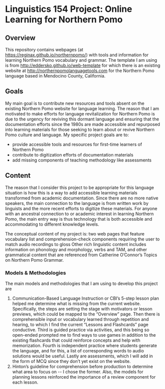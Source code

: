 # Linguistics 154 Project: Online Learning for Northern Pomo
## Overview
This repository contains webpages (at https://reginax.github.io/northernpomo/) with tools and information for learning Northern Pomo vocabulary and grammar. The template I am using is from http://eddersko.github.io/web-template for which there is an existing website at http://northernpomolanguagetools.com for the Northern Pomo language based in Mendocino County, California.

## Goals 
My main goal is to contribute new resources and tools absent on the existing Northern Pomo website for language learning. The reason that I am motivated to make efforts for language revitalization for Northern Pomo is due to the urgency for reviving this dormant language and ensuring that the
documentation efforts since the 1980s are made accessible and repurposed into learning
materials for those seeking to learn about or revive Northern Pomo culture and language. My specific project goals are to:
- provide accessible tools and resources for first-time learners of Northern Pomo
- contribute to digitization efforts of documentation materials
- add missing components of teaching methodology like assessments

## Content 
The reason that I consider this project to be appropriate for this language situation is how this is
a way to add accessible learning materials transformed from academic documentation. Since
there are no more native speakers, the main connection to the language is from written work by
linguists and the more recent efforts to digitize these materials. For anyone with an ancestral
connection to or academic interest in learning Northern Pomo, the main entry way is thus
technology that is both accessible and accommodating to different knowledge levels.

The conceptual content of my project is: two web pages that feature vocabulary list and
comprehension-check components requiring the user to match audio recordings to gloss
Other rich linguistic content includes information on phonology and morphology, verbs and TAM, and other grammatical
content that are referenced from Catherine O’Connor’s Topics on Northern Pomo
Grammar.
### Models & Methodologies 
The main models and methodologies that I am using to develop this project
are
1. Communication-Based Language Instruction or CBI’s 5-step lesson plan helped me
determine what is missing from the current website. Specifically, the steps are setting the
stage with motivators or lesson previews, which could be mapped to the “Overview”
page. Then there is comprehensible input or vocabulary learned through repetition and
hearing, to which I find the current “Lessons and Flashcards” page conductive. Third is
guided practice via activities, and this being so open-ended prompted me to find ways to
use games in addition to the existing flashcards that could reinforce concepts and help
with memorization. Fourth is independent practice where students generate the language,
and for this, a list of corresponding words to audio solutions would be useful. Lastly are
assessments, which I will add in the form of MCQ since they don’t yet exist on the
website.
2. Hinton’s guideline for comprehension before production to determine what area to focus
on -- I chose the former. Also, the models for planning lessons reinforced the importance
of a review component for each lesson.
